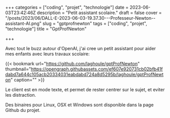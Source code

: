 +++
categories = ["coding", "projet", "technologie"]
date = 2023-06-03T23:42:46Z
description = "Petit assistant scolaire."
draft = false
cover = "/posts/2023/06/DALL-E-2023-06-03-19.37.30---Professeur-Newton--assistant-AI.png"
slug = "gptprofnewton"
tags = ["coding", "projet", "technologie"]
title = "GptProfNewton"

+++

Avec tout le buzz autour d'OpenAI, j'ai cree un petit assistant pour aider mes enfants avec leurs travaux scolaire:

{{< bookmark url="https://github.com/laghoule/gptProfNewton" thumbnail="https://opengraph.githubassets.com/ef607e920731cb02bfb41fdabd7a644c105acb20334031eabdabd724a8d5295b/laghoule/gptProfNewton" caption="" >}}

Le client est en mode texte, et permet de rester centrer sur le sujet, et eviter les distraction.

Des binaires pour Linux, OSX et Windows sont disponible dans la page Github du projet.
